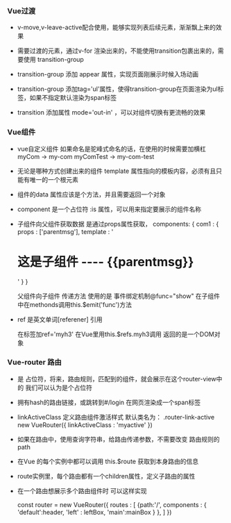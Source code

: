 ### Vue过渡

+ v-move,v-leave-active配合使用，能够实现列表后续元素，渐渐飘上来的效果

+ 需要过渡的元素，通过v-for 渲染出来的，不能使用transition包裹出来的，需要使用 transition-group

+ transition-group 添加 appear 属性，实现页面刚展示时候入场动画

+ transition-group 添加tag='ul'属性，使得transition-group在页面渲染为ul标签，如果不指定默认渲染为span标签

+ transition 添加属性 mode='out-in' ，可以对组件切换有更流畅的效果

### Vue组件

+ vue自定义组件 如果命名是驼峰式命名的话，在使用的时候需要加横杠
    myCom -> my-com
    myComTest -> my-com-test

+ 无论是哪种方式创建出来的组件 template 属性指向的模板内容，必须有且只      能有唯一的一个根元素

+ 组件的data 属性应该是个方法，并且需要返回一个对象

+ component 是一个占位符 :is 属性，可以用来指定要展示的组件名称

+ 子组件向父组件获取数据 是通过props属性获取，
    components: {
        com1 : {
            props : ['parentmsg'],
            template : '<h1>这是子组件 ---- {{parentmsg}}</h1>'
        }
    }

    父组件向子组件 传递方法 使用的是 事件绑定机制@func="show" 
    在子组件中在methonds调用this.$emit('func')方法

+ ref 是英文单词[referener] 引用 
    
    在标签加ref='myh3'
    在Vue里用this.$refs.myh3调用 返回的是一个DOM对象

### Vue-router 路由

+ <router-view></router-view> 是 占位符，将来，路由规则，匹配到的组件，就会展示在这个router-view中的 我们可以认为是个占位符

+ <router-link to="/login" tag="span"> 拥有hash的路由链接，或跳转到#/login 在网页渲染成一个span标签

+ linkActiveClass 定义路由组件激活样式 默认类名为： .router-link-active
        new VueRouter({
            linkActiveClass : 'myactive'
        })

+ 如果在路由中，使用查询字符串，给路由传递参数，不需要改变 路由规则的path

+ 在Vue 的每个实例中都可以调用 this.$route 获取到本身路由的信息

+ route实例里，每个路由都有一个children属性，定义子路由的属性

+ 在一个路由想展示多个路由组件时 可以这样实现

    const router = new VueRouter({
        routes : [
            {path:'/', components : {
                'default':header,
                'left' : leftBox,
                'main':mainBox
            } },
        ]
    })
    
    <router-view name='main'></router-view>